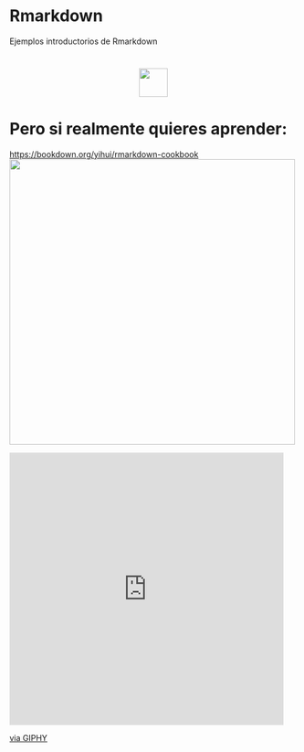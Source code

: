 # Rmarkdown

Ejemplos introductorios de Rmarkdown
<h1 align="center"><img src="https://media.giphy.com/media/l1J9wMccAykUCLIic/giphy.gif" width="50"></h1>

# Pero si realmente quieres aprender:

https://bookdown.org/yihui/rmarkdown-cookbook
<img src="https://bookdown.org/yihui/rmarkdown-cookbook/images/cover.png" width="500px">


<iframe src="https://giphy.com/embed/l1J9wMccAykUCLIic" width="480" height="477" frameBorder="0" class="giphy-embed" allowFullScreen></iframe><p><a href="https://giphy.com/gifs/cbc-funny-comedy-l1J9wMccAykUCLIic">via GIPHY</a></p>
